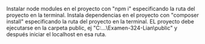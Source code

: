 Instalar node modules en el proyecto con "npm i" especificando la ruta del proyecto en la terminal.
Instala dependencias en el proyecto con "composer install" especificando la ruta del proyecto en la terminal.
EL proyecto debe ejecutarse en la carpeta public, ej "C:\...\Examen-324-Lian\public" y después iniciar el localhost en esa ruta.

